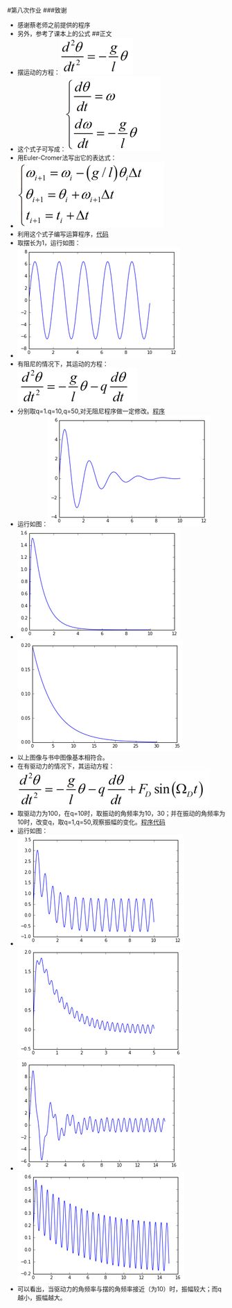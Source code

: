 #第八次作业
###致谢
 - 感谢蔡老师之前提供的程序
 - 另外，参考了课本上的公式
##正文
 - 摆运动的方程：![](https://github.com/dHSk/computationalphysics_N2013301020064/blob/master/homework/8th/%E5%85%AC%E5%BC%8F1.png)
 - 这个式子可写成：![](https://github.com/dHSk/computationalphysics_N2013301020064/blob/master/homework/8th/%E5%85%AC%E5%BC%8F2.png)
 - 用Euler-Cromer法写出它的表达式：
 - ![](https://github.com/dHSk/computationalphysics_N2013301020064/blob/master/homework/8th/%E5%85%AC%E5%BC%8F3.png)
 - 利用这个式子编写运算程序，[代码](https://github.com/dHSk/computationalphysics_N2013301020064/blob/master/homework/8th/%E6%97%A0%E9%98%BB%E5%8A%9B%E4%BB%A3%E7%A0%81)
 - 取摆长为1，运行如图：
 - ![](https://github.com/dHSk/computationalphysics_N2013301020064/blob/master/homework/8th/%E7%AE%80%E8%B0%90%E6%8C%AF%E5%8A%A8.png)
 - 有阻尼的情况下，其运动的方程：![](https://github.com/dHSk/computationalphysics_N2013301020064/blob/master/homework/8th/%E5%85%AC%E5%BC%8F4.png)
 - 分别取q=1.q=10,q=50,对无阻尼程序做一定修改。[程序](https://github.com/dHSk/computationalphysics_N2013301020064/blob/master/homework/8th/%E6%9C%89%E9%98%BB%E5%8A%9B)
 - 运行如图：![](https://github.com/dHSk/computationalphysics_N2013301020064/blob/master/homework/8th/q%20%3D%3D%201.png)
 - ![](https://github.com/dHSk/computationalphysics_N2013301020064/blob/master/homework/8th/q%3D%3D10.png)
 ![](https://github.com/dHSk/computationalphysics_N2013301020064/blob/master/homework/8th/q%20%3D%3D%2050.png)
 - 以上图像与书中图像基本相符合。
 - 在有驱动力的情况下，其运动方程：![](https://github.com/dHSk/computationalphysics_N2013301020064/blob/master/homework/8th/%E5%85%AC%E5%BC%8F5.png)
 - 取驱动力为100，在q=10时，取振动的角频率为10，30；并在振动的角频率为10时，改变q，取q=1,q=50,观察振幅的变化。[程序代码](https://github.com/dHSk/computationalphysics_N2013301020064/blob/master/homework/8th/%E5%8F%97%E8%BF%AB%E6%8C%AF%E5%8A%A8)
 - 运行如图：
 - ![](https://github.com/dHSk/computationalphysics_N2013301020064/blob/master/homework/8th/%E5%8F%97%E8%BF%AB%20q%3D10%2010.png)
 ![](https://github.com/dHSk/computationalphysics_N2013301020064/blob/master/homework/8th/%E5%8F%97%E8%BF%AB%20q%3D10%2030.png)
 - ![](https://github.com/dHSk/computationalphysics_N2013301020064/blob/master/homework/8th/%E5%8F%97%E8%BF%AB%20q%3D1%2010.png)
 ![](https://github.com/dHSk/computationalphysics_N2013301020064/blob/master/homework/8th/%E5%8F%97%E8%BF%AB%20q%3D50%2010.png)
 - 可以看出，当驱动力的角频率与摆的角频率接近（为10）时，振幅较大；而q越小，振幅越大。
